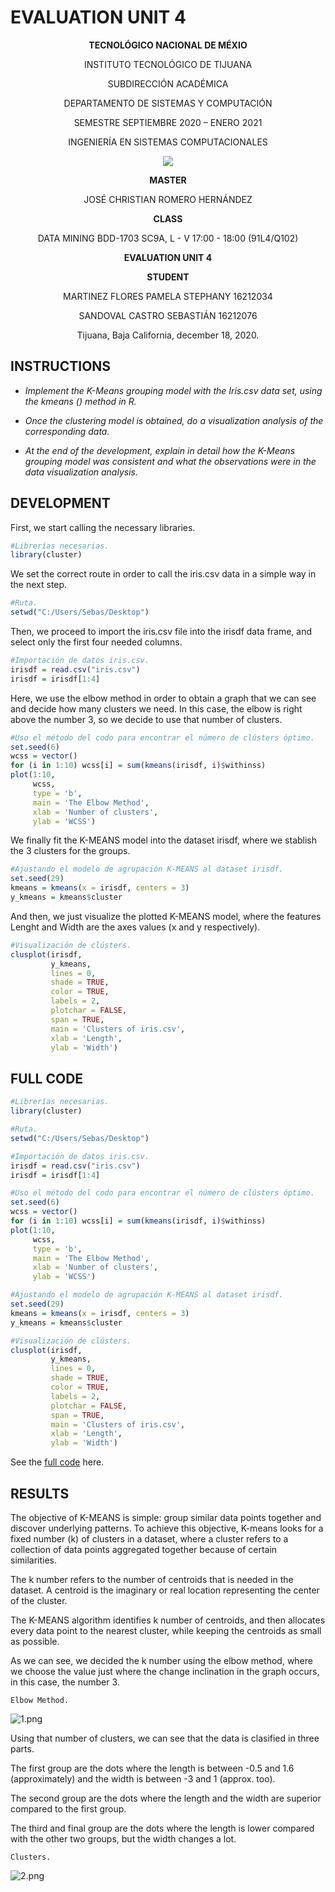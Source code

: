 # EVALUATION UNIT 4

<div align="center">

**TECNOLÓGICO NACIONAL DE MÉXIO**

INSTITUTO TECNOLÓGICO DE TIJUANA

SUBDIRECCIÓN ACADÉMICA
 
DEPARTAMENTO DE SISTEMAS Y COMPUTACIÓN
 
SEMESTRE SEPTIEMBRE 2020 – ENERO 2021

INGENIERÍA EN SISTEMAS COMPUTACIONALES

 
 [![](https://upload.wikimedia.org/wikipedia/commons/2/2e/ITT.jpg)](https://upload.wikimedia.org/wikipedia/commons/2/2e/ITT.jpg)

**MASTER**

JOSÉ CHRISTIAN ROMERO HERNÁNDEZ

**CLASS**

DATA MINING
BDD-1703 SC9A, L - V 17:00 - 18:00 (91L4/Q102)


**EVALUATION UNIT 4**


**STUDENT**

MARTINEZ FLORES PAMELA STEPHANY	16212034

SANDOVAL CASTRO SEBASTIÁN	16212076


Tijuana, Baja California, december 18, 2020.

</div>

## INSTRUCTIONS

- _Implement the K-Means grouping model with the Iris.csv data set, using the kmeans () method in R._

- _Once the clustering model is obtained, do a visualization analysis of the corresponding data._

- _At the end of the development, explain in detail how the K-Means grouping model was consistent and what the observations were in the data visualization analysis._

## DEVELOPMENT

First, we start calling the necessary libraries.

```r
#Librerías necesarias.
library(cluster)
```

We set the correct route in order to call the iris.csv data in a simple way in the next step.

```r
#Ruta.
setwd("C:/Users/Sebas/Desktop")
```

Then, we proceed to import the iris.csv file into the irisdf data frame, and select only the first four needed columns.

```r
#Importación de datos iris.csv.
irisdf = read.csv("iris.csv")
irisdf = irisdf[1:4]
```

Here, we use the elbow method in order to obtain a graph that we can see and decide how many clusters we need. In this case, the elbow is right above the number 3, so we decide to use that number of clusters.

```r
#Uso el método del codo para encontrar el número de clústers óptimo.
set.seed(6)
wcss = vector()
for (i in 1:10) wcss[i] = sum(kmeans(irisdf, i)$withinss)
plot(1:10,
     wcss,
     type = 'b',
     main = 'The Elbow Method',
     xlab = 'Number of clusters',
     ylab = 'WCSS')
```

We finally fit the K-MEANS model into the dataset irisdf, where we stablish the 3 clusters for the groups.

```r
#Ajustando el modelo de agrupación K-MEANS al dataset irisdf.
set.seed(29)
kmeans = kmeans(x = irisdf, centers = 3)
y_kmeans = kmeans$cluster
```

And then, we just visualize the plotted K-MEANS model, where the features Lenght and Width are the axes values (x and y respectively).

```r
#Visualización de clústers.
clusplot(irisdf,
         y_kmeans,
         lines = 0,
         shade = TRUE,
         color = TRUE,
         labels = 2,
         plotchar = FALSE,
         span = TRUE,
         main = 'Clusters of iris.csv',
         xlab = 'Length',
         ylab = 'Width')
```

## FULL CODE

```r
#Librerías necesarias.
library(cluster)

#Ruta.
setwd("C:/Users/Sebas/Desktop")

#Importación de datos iris.csv.
irisdf = read.csv("iris.csv")
irisdf = irisdf[1:4]

#Uso el método del codo para encontrar el número de clústers óptimo.
set.seed(6)
wcss = vector()
for (i in 1:10) wcss[i] = sum(kmeans(irisdf, i)$withinss)
plot(1:10,
     wcss,
     type = 'b',
     main = 'The Elbow Method',
     xlab = 'Number of clusters',
     ylab = 'WCSS')

#Ajustando el modelo de agrupación K-MEANS al dataset irisdf.
set.seed(29)
kmeans = kmeans(x = irisdf, centers = 3)
y_kmeans = kmeans$cluster

#Visualización de clústers.
clusplot(irisdf,
         y_kmeans,
         lines = 0,
         shade = TRUE,
         color = TRUE,
         labels = 2,
         plotchar = FALSE,
         span = TRUE,
         main = 'Clusters of iris.csv',
         xlab = 'Length',
         ylab = 'Width')
```

See the [full code](https://raw.github.com/sebastiansandovalcastro/DataMining/unit4/evaluation/evaluationUnit4.R) here.

## RESULTS

The objective of K-MEANS is simple: group similar data points together and discover underlying patterns. To achieve this objective, K-means looks for a fixed number (k) of clusters in a dataset, where a cluster refers to a collection of data points aggregated together because of certain similarities.

The k number refers to the number of centroids that is needed in the dataset. A centroid is the imaginary or real location representing the center of the cluster.

The K-MEANS algorithm identifies k number of centroids, and then allocates every data point to the nearest cluster, while keeping the centroids as small as possible.

As we can see, we decided the k number using the elbow method, where we choose the value just where the change inclination in the graph occurs, in this case, the number 3.

`Elbow Method.`

![1.png](https://raw.github.com/sebastiansandovalcastro/DataMining/images/unit4/evaluation/1.png)

Using that number of clusters, we can see that the data is clasified in three parts.

The first group are the dots where the length is between -0.5 and 1.6 (approximately) and the width is between -3 and 1 (approx. too).

The second group are the dots where the length and the width are superior compared to the first group.

The third and final group are the dots where the length is lower compared with the other two groups, but the width changes a lot.

`Clusters.`

![2.png](https://raw.github.com/sebastiansandovalcastro/DataMining/images/unit4/evaluation/2.png)